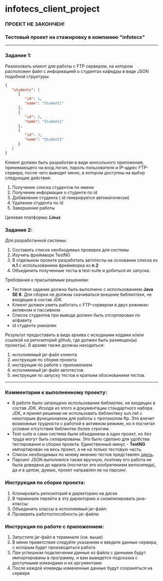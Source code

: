 # infotecs_client_project

### ПРОЕКТ НЕ ЗАКОНЧЕН!
### Тестовый проект на стажировку в компанию "infotecs"
------------------------------------------------------------
### Задание 1:
Реализовать клиент для работы с FTP сервером, на котором расположен файл с информацией о студентах кафедры в виде JSON подобной структуры:
```json
{
   "students": [
      {
         "id": 1,
         "name": "Student1"
      },
      {
         "id": 2,
         "name": "Student2"
      },
      {
         "id": 3,
         "name": "Student3"
      }
   ]
}
```
Клиент должен быть разработан в виде консольного приложения, принимающего на вход логин, пароль пользователя и IP-адрес FTP-сервера, после чего выводит меню, в котором доступны на выбор следующие действия:
1.	Получение списка студентов по имени
2.	Получение информации о студенте по id
3.	Добавление студента ( id генерируется автоматически)
4.	Удаление студента по id
5.	Завершение работы

Целевая платформа: **Linux**

### Задание 2:
Для разработанной системы:
1.	Составить список необходимых проверок для системы
2.	Изучить фреймворк TestNG
3.	В отдельном проекте разработать автотесты на основании списка из **п.1** с использованием фреймворка из **п.2**
4.	Объединить полученные тесты в test-suite и добиться их запуска.

Требования к присылаемым решениям:
* Тестовое задание должно быть выполнено с использованием **Java SE 8**. Для сборки не должны скачиваться внешние библиотеки, не входящие в состав JDK.
* Клиент должен уметь работать с FTP-сервером в двух режимах: активном и пассивном
* Список студентов при выводе должен быть отсортирован по алфавиту
* id студента уникален

Результат предоставить в виде архива с исходными кодами и/или ссылкой на репозиторий github, где должен быть размещен(ы) проект(ы).
В архиве также должны находиться:
1.	исполняемый jar-файл клиента
2.	инструкция по сборке проекта
3.	инструкция по работе с приложением
4.	исполняемый jar-файл автотестов
5.	инструкция по запуску тестов и кратким обоснованием тестов.

-----------------------
### Комментарии к выполненному проекту:
* В работе было запрещено использование библиотек, не входящих в состав JDK. 
Исходя из этого и документации стандартного набора JDK, я принял решение не использовать 
библиотеку sun.net с некоторым функционалом для работы с протоколом ftp. Это влечет
возможные трудности с работой в активном режиме, но я посчитал условие отсутствия 
библиотек более строгим.
* Test-suite и сама система были объединены в один проект, но без труда могут быть 
сепарированы. Это было сделано для удобства тестирования и сборки проекта. Единственный
минус - **TestNG** импортирован на весь проект, а не на только тестовую часть.
* Список необходимых по моему мнению тестов представлен [здесь](https://github.com/Busygind/infotecs_client_project/blob/main/src/test/test_list.txt).
* Парсинг JSON выполнялся также вручную, поэтому его работа не была доведена до 
идеала (посчитал это изобретением велосипеда), да и в целом, думаю, проект направлен не на парсинг.

### Инструкция по сборке проекта: 
1. Клонировать репозиторий в директорию на диске
2. В терминале перейти в эту директорию и скомпилировать java-классы: 
3. Объединить классы в исполняемый jar-файл:
4. Проверить работоспособность jar-файла:

### Инструкция по работе с приложением:
1. Запустите jar-файл в терминале (см. выше)
2. В меню приветствия следуйте указаниям и введите данные сервера, с которым будет
производиться работа
3. При успешном подключении данные из файла с данными будут импортированы в программу,
и вам выведется подсказка с доступными командами и их аргументами
4. После каждой команды измененные данные будут сохраняться на сервере